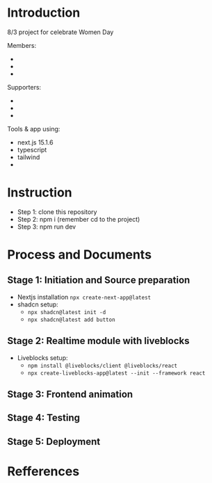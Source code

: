 # Introduction

8/3 project for celebrate Women Day

Members:

-
-
-

Supporters:

-
-
-

Tools & app using:

- next.js 15.1.6
- typescript
- tailwind
-

# Instruction

- Step 1: clone this repository
- Step 2: npm i (remember cd to the project)
- Step 3: npm run dev

# Process and Documents

## Stage 1: Initiation and Source preparation

- Nextjs installation `npx create-next-app@latest`
- shadcn setup:
  - `npx shadcn@latest init -d`
  - `npx shadcn@latest add button`

## Stage 2: Realtime module with liveblocks

- Liveblocks setup:
  - `npm install @liveblocks/client @liveblocks/react`
  - `npx create-liveblocks-app@latest --init --framework react`

## Stage 3: Frontend animation

## Stage 4: Testing

## Stage 5: Deployment

# Refferences
